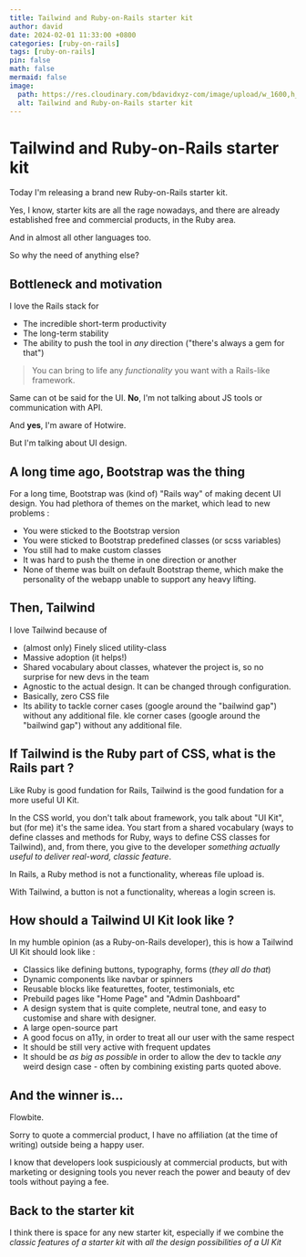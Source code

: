 ```yaml
---
title: Tailwind and Ruby-on-Rails starter kit
author: david
date: 2024-02-01 11:33:00 +0800
categories: [ruby-on-rails]
tags: [ruby-on-rails]
pin: false
math: false
mermaid: false
image:
  path: https://res.cloudinary.com/bdavidxyz-com/image/upload/w_1600,h_836,q_100/l_text:Karla_72_bold:Ruby-on-Rails%20ERB%20vs%20HAML,co_rgb:ffe4e6,c_fit,w_1400,h_240/fl_layer_apply,g_south_west,x_100,y_180/l_text:Karla_48:A%20shamelessly%20opinionated%20article,co_rgb:ffe4e680,c_fit,w_1400/fl_layer_apply,g_south_west,x_100,y_100/newblog/globals/bg_me.jpg
  alt: Tailwind and Ruby-on-Rails starter kit
---
```



# Tailwind and Ruby-on-Rails starter kit

Today I'm releasing a brand new Ruby-on-Rails starter kit.

Yes, I know, starter kits are all the rage nowadays, and there are already established free and commercial products, in the Ruby area.

And in almost all other languages too.

So why the need of anything else?

## Bottleneck and motivation

I love the Rails stack for 

* The incredible short-term productivity
* The long-term stability
* The ability to push the tool in _any_ direction ("there's always a gem for that")

> You can bring to life any _functionality_ you want with a Rails-like framework.

Same can ot be said for the UI. **No**, I'm not talking about JS tools or communication with API. 

And **yes**, I'm aware of Hotwire.

But I'm talking about UI design.

## A long time ago, Bootstrap was the thing

For a long time, Bootstrap was (kind of) "Rails way" of making decent UI design. You had plethora of themes on the market, which lead to new problems :

 - You were sticked to the Bootstrap version
 - You were sticked to Bootstrap predefined classes (or scss variables)
 - You still had to make custom classes
 - It was hard to push the theme in one direction or another 
 - None of theme was built on default Bootstrap theme, which make the personality of the webapp unable to support any heavy lifting.

## Then, Tailwind

I love Tailwind because of


* (almost only) Finely sliced utility-class 
* Massive adoption (it helps!)
* Shared vocabulary about classes, whatever the project is, so no surprise for new devs in the team
* Agnostic to the actual design. It can be changed through configuration.
* Basically, zero CSS file
* Its ability to tackle corner cases (google around the "bailwind gap") without any additional file.
kle corner cases (google around the "bailwind gap") without any additional file.

## If Tailwind is the Ruby part of CSS, what is the Rails part ?

Like Ruby is good fundation for Rails, Tailwind is the good fundation for a more useful UI Kit.

In the CSS world, you don't talk about framework, you talk about "UI Kit", but (for me) it's the same idea. You start from a shared vocabulary (ways to define classes and methods for Ruby, ways to define CSS classes for Tailwind), and, from there, you give to the developer _something actually useful to deliver real-word, classic feature_.

In Rails, a Ruby method is not a functionality, whereas file upload is.

With Tailwind, a button is not a functionality, whereas a login screen is.

## How should a Tailwind UI Kit look like ?

In my humble opinion (as a Ruby-on-Rails developer), this is how a Tailwind UI Kit should look like :

- Classics like defining buttons, typography, forms (_they all do that_)
- Dynamic components like navbar or spinners
- Reusable blocks like featurettes, footer, testimonials, etc 
- Prebuild pages like "Home Page" and "Admin Dashboard"
- A design system that is quite complete, neutral tone, and easy to customise and share with designer.
- A large open-source part
- A good focus on a11y, in order to treat all our user with the same respect
- It should be still very active with frequent updates
- It should be *as big as possible* in order to allow the dev to tackle *any* weird design case - often by combining existing parts quoted above.

## And the winner is...

Flowbite.

Sorry to quote a commercial product, I have no affiliation (at the time of writing) outside being a happy user.

I know that developers look suspiciously at commercial products, but with marketing or designing tools you never reach the power and beauty of dev tools without paying a fee.

## Back to the starter kit

I think there is space for any new starter kit, especially if we combine the _classic features of a starter kit_ with _all the design possibilities of a UI Kit_